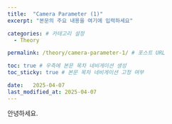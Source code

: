 ```yaml
---
title:  "Camera Parameter (1)"
excerpt: "본문의 주요 내용을 여기에 입력하세요"

categories: # 카테고리 설정
  - Theory

permalink: /theory/camera-parameter-1/ # 포스트 URL

toc: true # 우측에 본문 목차 네비게이션 생성
toc_sticky: true # 본문 목차 네비게이션 고정 여부

date:   2025-04-07
last_modified_at: 2025-04-07
---
```


안녕하세요.
